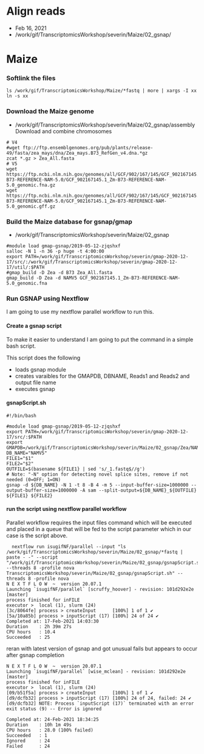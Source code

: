 # Align reads

* Feb 16, 2021
* /work/gif/TranscriptomicsWorkshop/severin/Maize/02_gsnap/

# Maize

### Softlink the files

```
ls /work/gif/TranscriptomicsWorkshop/Maize/*fastq | more | xargs -I xx ln -s xx
```

### Download the Maize genome

* /work/gif/TranscriptomicsWorkshop/severin/Maize/02_gsnap/assembly
Download and combine chromosomes

```
# V4
#wget ftp://ftp.ensemblgenomes.org/pub/plants/release-49/fasta/zea_mays/dna/Zea_mays.B73_RefGen_v4.dna.*gz
zcat *.gz > Zea_All.fasta
# V5
wget https://ftp.ncbi.nlm.nih.gov/genomes/all/GCF/902/167/145/GCF_902167145.1_Zm-B73-REFERENCE-NAM-5.0/GCF_902167145.1_Zm-B73-REFERENCE-NAM-5.0_genomic.fna.gz
wget https://ftp.ncbi.nlm.nih.gov/genomes/all/GCF/902/167/145/GCF_902167145.1_Zm-B73-REFERENCE-NAM-5.0/GCF_902167145.1_Zm-B73-REFERENCE-NAM-5.0_genomic.gff.gz
```

### Build the Maize database for gsnap/gmap

*  /work/gif/TranscriptomicsWorkshop/severin/Maize/02_gsnap

```
#module load gmap-gsnap/2019-05-12-zjqshxf
salloc -N 1 -n 36 -p huge -t 4:00:00
export PATH=/work/gif/TranscriptomicsWorkshop/severin/gmap-2020-12-17/src/:/work/gif/TranscriptomicsWorkshop/severin/gmap-2020-12-17/util/:$PATH
#gmap_build -D Zea -d B73 Zea_All.fasta
gmap_build -D Zea -d NAMV5 GCF_902167145.1_Zm-B73-REFERENCE-NAM-5.0_genomic.fna
```


### Run GSNAP using Nextflow

I am going to use my nextflow parallel workflow to run this.


#### Create a gsnap script

To make it easier to understand I am going to put the command in a simple bash script.


This script does the following
* loads gsnap module
* creates varaibles for the GMAPDB, DBNAME, Reads1 and Reads2 and output file name
* executes gsnap

####  gsnapScript.sh
```
#!/bin/bash

#module load gmap-gsnap/2019-05-12-zjqshxf
export PATH=/work/gif/TranscriptomicsWorkshop/severin/gmap-2020-12-17/src/:$PATH
export GMAPDB=/work/gif/TranscriptomicsWorkshop/severin/Maize/02_gsnap/Zea/NAMV5/
DB_NAME="NAMV5"
FILE1="$1"
FILE2="$2"
OUTFILE=$(basename ${FILE1} | sed 's/_1.fastq$//g')
# Note: "-N" option for detecting novel splice sites, remove if not needed (0=OFF; 1=ON)
gsnap -d ${DB_NAME} -N 1 -t 8 -B 4 -m 5 --input-buffer-size=1000000 --output-buffer-size=1000000 -A sam --split-output=${DB_NAME}_${OUTFILE} ${FILE1} ${FILE2}
```

#### run the script using nextflow parallel workflow

Parallel workflow requires the input files command which will be executed and placed in a queue that will be fed to the script parameter which in our case is the script above.

```
  nextflow run isugifNF/parallel --input "ls /work/gif/TranscriptomicsWorkshop/severin/Maize/02_gsnap/*fastq | paste - -" --script "/work/gif/TranscriptomicsWorkshop/severin/Maize/02_gsnap/gsnapScript.sh" --threads 8 -profile nova
TranscriptomicsWorkshop/severin/Maize/02_gsnap/gsnapScript.sh" --threads 8 -profile nova
N E X T F L O W  ~  version 20.07.1
Launching `isugifNF/parallel` [scruffy_hoover] - revision: 101d292e2e [master]
process finished for inFILE
executor >  local (1), slurm (24)
[3c/8064fe] process > createInput      [100%] 1 of 1 ✔
[5a/10a85b] process > inputScript (17) [100%] 24 of 24 ✔
Completed at: 17-Feb-2021 14:03:30
Duration    : 2h 39m 27s
CPU hours   : 10.4
Succeeded   : 25
```

reran with latest version of gsnap and got unusual fails but appears to occur after gsnap completion
```
N E X T F L O W  ~  version 20.07.1
Launching `isugifNF/parallel` [wise_mclean] - revision: 101d292e2e [master]
process finished for inFILE
executor >  local (1), slurm (24)
[09/b51f5a] process > createInput      [100%] 1 of 1 ✔
[d9/dcfb32] process > inputScript (17) [100%] 24 of 24, failed: 24 ✔
[d9/dcfb32] NOTE: Process `inputScript (17)` terminated with an error exit status (9) -- Error is ignored

Completed at: 24-Feb-2021 18:34:25
Duration    : 10h 1m 49s
CPU hours   : 28.0 (100% failed)
Succeeded   : 1
Ignored     : 24
Failed      : 24
```
